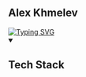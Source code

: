 <h2>Alex Khmelev</h2>
<a href="https://git.io/typing-svg"><img src="https://readme-typing-svg.demolab.com?font=JetBrains+Mono&pause=1000&width=435&lines=JS+developer;6%2B+years+of+experience" alt="Typing SVG" /></a>

<details open> 
  <summary><h2>Tech Stack</h2></summary>
  
</details>

<!--
**mdgfox/mdgfox** is a ✨ _special_ ✨ repository because its `README.md` (this file) appears on your GitHub profile.

Here are some ideas to get you started:

- 🔭 I’m currently working on ...
- 🌱 I’m currently learning ...
- 👯 I’m looking to collaborate on ...
- 🤔 I’m looking for help with ...
- 💬 Ask me about ...
- 📫 How to reach me: ...
- 😄 Pronouns: ...
- ⚡ Fun fact: ...
-->

